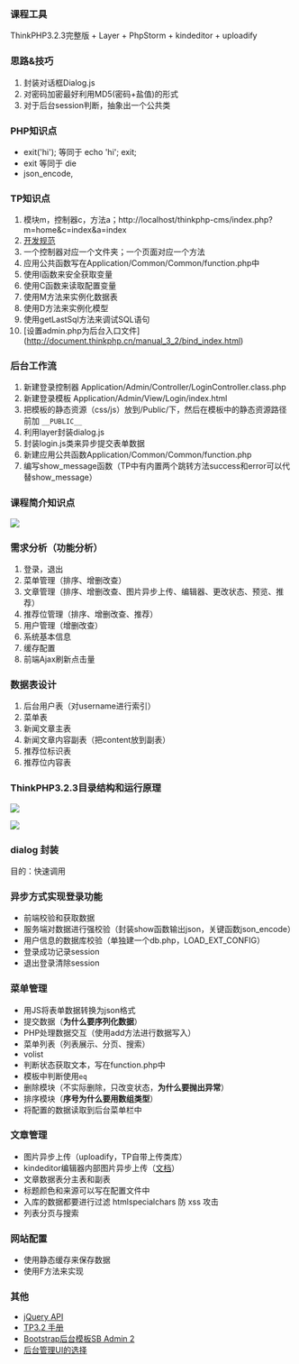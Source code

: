 ### 课程工具
ThinkPHP3.2.3完整版 + Layer + PhpStorm + kindeditor + uploadify

### 思路&技巧
1. 封装对话框Dialog.js
2. 对密码加密最好利用MD5(密码+盐值)的形式
3. 对于后台session判断，抽象出一个公共类

### PHP知识点
- exit('hi'); 等同于 echo 'hi'; exit;
- exit 等同于 die
- json_encode,

### TP知识点
1. 模块m，控制器c，方法a；http://localhost/thinkphp-cms/index.php?m=home&c=index&a=index
2. [开发规范](http://document.thinkphp.cn/manual_3_2.html#develop_standard)
3. 一个控制器对应一个文件夹；一个页面对应一个方法
4. 应用公共函数写在Application/Common/Common/function.php中
5. 使用I函数来安全获取变量
6. 使用C函数来读取配置变量
7. 使用M方法来实例化数据表
8. 使用D方法来实例化模型
9. 使用getLastSql方法来调试SQL语句
0. [设置admin.php为后台入口文件] (http://document.thinkphp.cn/manual_3_2/bind_index.html)

### 后台工作流
1. 新建登录控制器 Application/Admin/Controller/LoginController.class.php
2. 新建登录模板 Application/Admin/View/Login/index.html
3. 把模板的静态资源（css/js）放到/Public/下，然后在模板中的静态资源路径前加 `__PUBLIC__`
4. 利用layer封装dialog.js
5. 封装login.js类来异步提交表单数据
6. 新建应用公共函数Application/Common/Common/function.php
7. 编写show_message函数（TP中有内置两个跳转方法success和error可以代替show_message）

### 课程简介知识点

![](http://oc6to49ug.bkt.clouddn.com/8811546e31d9a569f698a940b675ba9f.png)

### 需求分析（功能分析）
1. 登录，退出
2. 菜单管理（排序、增删改查）
3. 文章管理（排序、增删改查、图片异步上传、编辑器、更改状态、预览、推荐）
4. 推荐位管理（排序、增删改查、推荐）
5. 用户管理（增删改查）
6. 系统基本信息
7. 缓存配置
8. 前端Ajax刷新点击量

### 数据表设计
1. 后台用户表（对username进行索引）
2. 菜单表
3. 新闻文章主表
4. 新闻文章内容副表（把content放到副表）
5. 推荐位标识表
6. 推荐位内容表

### ThinkPHP3.2.3目录结构和运行原理
![](http://oc6to49ug.bkt.clouddn.com/9188a1c0aa30a2b35b2c0fd9f986f615.png)

![](http://oc6to49ug.bkt.clouddn.com/ce8516f4e6d5f39da95040d7f1878ce1.png)

### dialog 封装

目的：快速调用

### 异步方式实现登录功能
- 前端校验和获取数据
- 服务端对数据进行强校验（封装show函数输出json，关键函数json_encode）
- 用户信息的数据库校验（单独建一个db.php，LOAD_EXT_CONFIG）
- 登录成功记录session
- 退出登录清除session

### 菜单管理
- 用JS将表单数据转换为json格式
- 提交数据（**为什么要序列化数据**）
- PHP处理数据交互（使用add方法进行数据写入）
- 菜单列表（列表展示、分页、搜索）
 - volist
 - 判断状态获取文本，写在function.php中
 - 模板中判断使用`eq`
- 删除模块（不实际删除，只改变状态，**为什么要抛出异常**）
- 排序模块（**序号为什么要用数组类型**）
- 将配置的数据读取到后台菜单栏中

### 文章管理
- 图片异步上传（uploadify，TP自带上传类库）
- kindeditor编辑器内部图片异步上传（[文档](http://kindeditor.net/docs/upload.html)）
- 文章数据表分主表和副表
- 标题颜色和来源可以写在配置文件中
- 入库的数据都要进行过滤 htmlspecialchars 防 xss 攻击
- 列表分页与搜索

### 网站配置
- 使用静态缓存来保存数据
- 使用F方法来实现

### 其他
- [jQuery API](http://jquery.cuishifeng.cn/)
- [TP3.2 手册](http://document.thinkphp.cn/manual_3_2.html)
- [Bootstrap后台模板SB Admin 2](https://startbootstrap.com/template-overviews/sb-admin-2/)
- [后台管理UI的选择](http://www.suchso.com/UIweb/houtai-ui.html)
